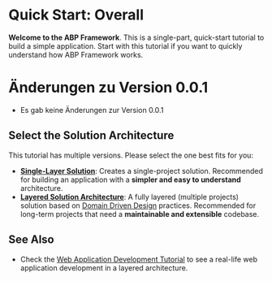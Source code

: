 # Quick Start: Overall

**Welcome to the ABP Framework**. This is a single-part, quick-start tutorial to build a simple application. Start with this tutorial if you want to quickly understand how ABP Framework works.

# Änderungen zu Version 0.0.1

* Es gab keine Änderungen zur Version 0.0.1

## Select the Solution Architecture

This tutorial has multiple versions. Please select the one best fits for you:

* **[Single-Layer Solution](Single-Layer/Index.md)**: Creates a single-project solution. Recommended for building an application with a **simpler and easy to understand** architecture.
* **[Layered Solution Architecture](Index.md)**: A fully layered (multiple projects) solution based on [Domain Driven Design](../../Domain-Driven-Design.md) practices. Recommended for long-term projects that need a **maintainable and extensible** codebase.

## See Also

* Check the [Web Application Development Tutorial](../Part-1.md) to see a real-life web application development in a layered architecture.

